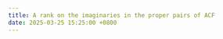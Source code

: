```yaml
---
title: A rank on the imaginaries in the proper pairs of ACF 
date: 2025-03-25 15:25:00 +0800
---
```


